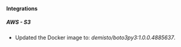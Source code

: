 
#### Integrations

##### AWS - S3

- Updated the Docker image to: *demisto/boto3py3:1.0.0.4885637*.
